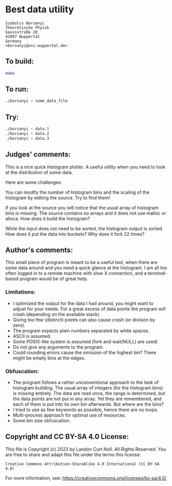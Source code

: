 # Best data utility

    Szabolcs Borsanyi  
    Theoretische Physik  
    Gaussstraße 20  
    42097 Wuppertal  
    Germany  
    <borsanyi@uni-wuppertal.de>  

## To build:

```sh
make
```

## To run:

```sh
./borsanyi < some_data_file
```

## Try:

```sh
./borsanyi < data.1
./borsanyi < data.2
./borsanyi < data.3
```

## Judges' comments:

This is a nice quick histogram plotter.  A useful utility when you need to
look at the distribution of some data.

Here are some challenges:

You can modify the number of histogram bins and the scaling of the histogram
by editing the source.  Try to find them!

If you look at the source you will notice that the usual array of
histogram bins is missing. The source contains no arrays and it does not
use malloc or alloca. How does it build the histogram?

While the input does not need to be sorted, the histogram output is sorted.
How does it put the data into buckets?  Why does it fork 22 times?

## Author's comments:

This small piece of program is meant to be a useful tool, when
there are some data around and you need a quick glance at the
histogram. I am all too often logged in to a remote machine with
slow X connection, and a terminal-based program would be of
great help.

### Limitations:

* I optimized the output for the data I had around, you might want to adjust
  for your needs. For a great excess of data points the program will crash
  (depending on the available stack).
* Giving too few (distinct) points can also cause crash (or division by zero).
* The program expects plain numbers separated by white spaces.
* ASCII is assumed. 
* Some POSIX-like system is assumed (fork and wait(NULL) are used)
* Do not give any arguments to the program.
* Could rounding errors cause the omission of the highest bin? There might be
  empty bins at the edges.

### Obfuscation:

* The program follows a rather unconventional approach to the task
  of histogram building. The usual array of integers (for the histogram
  bins) is missing entirely. The data are read once, the range is determined,
  but the data points are not put in any array. Yet they are remembered,
  and each of them is put into its own bin afterwards. But where are the bins?
* I tried to use as few keywords as possible, hence there are no loops.
* Multi-process approach for optimal use of resources.
* Some bin size obfuscation.

## Copyright and CC BY-SA 4.0 License:

This file is Copyright (c) 2023 by Landon Curt Noll.  All Rights Reserved.
You are free to share and adapt this file under the terms this license:

    Creative Commons Attribution-ShareAlike 4.0 International (CC BY-SA 4.0)

For more information, see: https://creativecommons.org/licenses/by-sa/4.0/
